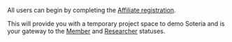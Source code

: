 All users can begin by completing the [Affiliate registration](users/affiliate.md#registration).

This will provide you with a temporary project space to demo Soteria and is your gateway to the 
[Member](users/member.md) and [Researcher](users/researcher.md) statuses.
